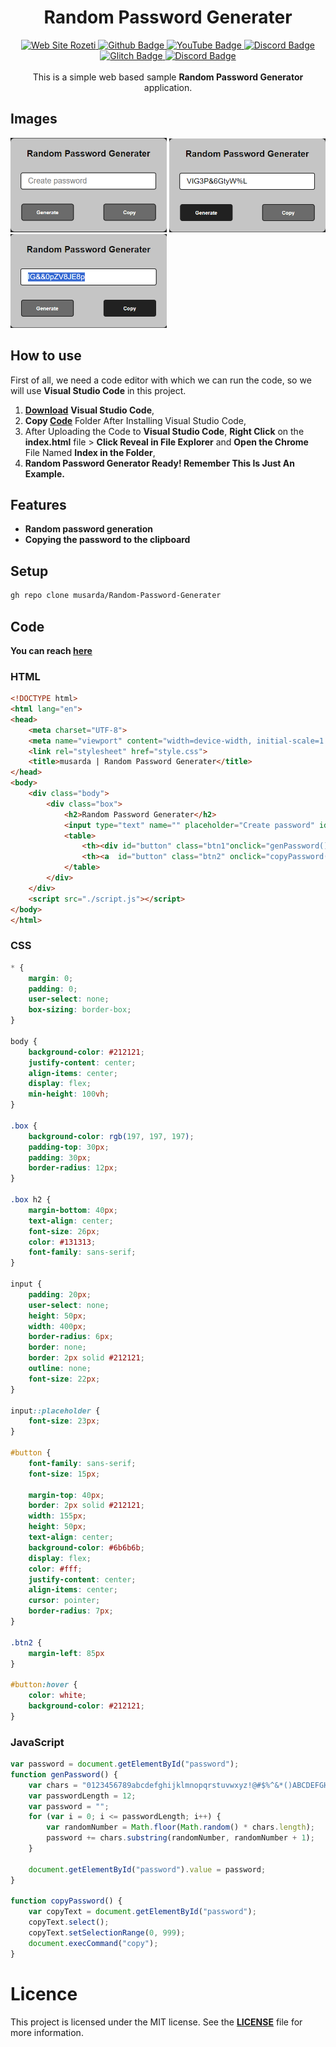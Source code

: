 <div align="center">
  <h1>Random Password Generater</h1>
</div>
<!------------BADGE------------>
<div style="text-align: center;" align="center">
  <a href="https://musarda.github.io">
    <img src="https://img.shields.io/badge/Visit%20My-Website-E6E6E6" alt="Web Site Rozeti">
  </a>
  <a href="https://www.github.com/musarda"> <!--GitHub Link-->
    <img src="https://img.shields.io/badge/-GitHub-000?style=quare&labelColor=000&logo=GitHub&logoColor=white&link=link" alt="Github Badge">
  </a>
  <a href="https://www.youtube.com/@CodeChain"> <!--YouTube Link-->
    <img src="https://img.shields.io/badge/-YouTube-c4302b?style=quare&labelColor=c4302b&logo=YouTube&logoColor=white&link=link" alt="YouTube Badge">
  </a>
  <a href="https://discord.gg/kf29ZKZyw6"> <!--Discord Link-->
    <img src="https://img.shields.io/badge/-Discord-738adb?style=quare&labelColor=blurple&logo=Discord&logoColor=white&link=link" alt="Discord Badge">
  </a>
  <a href="https://www.glitch.com/@musarda44"> <!--Glitch Link-->
    <img src="https://img.shields.io/badge/-Glitch-2800ff?style=quare&labelColor=2800ff&logo=Glitch&logoColor=white&link=link" alt="Glitch Badge">
  </a>
  <a href="https://discord.gg/Kaye7tpHcQ"> <!--Discord2 Link-->
    <img src="https://img.shields.io/badge/-Discord-738adb?style=quare&labelColor=blurple&logo=Discord&logoColor=white&link=link" alt="Discord Badge">
  </a>
</div>
<br>
<div align="center">
  This is a simple web based sample <b>Random Password Generator</b> application.
</div>


## Images
<img src="https://github.com/musarda/Random-Password-Generater/blob/main/img/img-1.png?raw=true" title="Random Password Generater" alt="HC-SR04" width="250"> <img src="https://github.com/musarda/Random-Password-Generater/blob/main/img/img-g.png?raw=true" title="Generate" alt="Generate" width="250"> <img src="https://github.com/musarda/Random-Password-Generater/blob/main/img/img-c.png?raw=true" title="Copy" alt="Copy" width="250">

## How to use

First of all, we need a code editor with which we can run the code, so we will use **Visual Studio Code** in this project.

1. **[Download](https://code.visualstudio.com/)** **Visual Studio Code**,
2. **Copy [Code](https://github.com/musarda/Random-Password-Generater/tree/main/Code)** Folder After Installing Visual Studio Code,
3. After Uploading the Code to **Visual Studio Code**, **Right Click** on the **index.html** file > **Click Reveal in File Explorer** and **Open the Chrome** File Named **Index in the Folder**,
4. **Random Password Generator Ready! Remember This Is Just An Example.**

## Features

- **Random password generation**
- **Copying the password to the clipboard**

## Setup

```bash
gh repo clone musarda/Random-Password-Generater
```

## Code
**You can reach [here](https://github.com/musarda/Random-Password-Generater/tree/main/Code)**

### HTML
```html
<!DOCTYPE html>
<html lang="en">
<head>
    <meta charset="UTF-8">
    <meta name="viewport" content="width=device-width, initial-scale=1.0">
    <link rel="stylesheet" href="style.css">
    <title>musarda | Random Password Generater</title>
</head>
<body>
    <div class="body">
        <div class="box">
            <h2>Random Password Generater</h2>
            <input type="text" name="" placeholder="Create password" id="password" readonly>
            <table>
                <th><div id="button" class="btn1"onclick="genPassword()">Generate</div></th>
                <th><a  id="button" class="btn2" onclick="copyPassword()">Copy</a></th>
            </table>
        </div>
    </div>
    <script src="./script.js"></script>
</body>
</html>
```
### CSS
```css
* {
    margin: 0;
    padding: 0;
    user-select: none;
    box-sizing: border-box;
}

body {
    background-color: #212121;
    justify-content: center;
    align-items: center;
    display: flex;
    min-height: 100vh;
}

.box {
    background-color: rgb(197, 197, 197);
    padding-top: 30px;
    padding: 30px;
    border-radius: 12px;
}

.box h2 {
    margin-bottom: 40px;
    text-align: center;
    font-size: 26px;
    color: #131313;
    font-family: sans-serif;
}

input {
    padding: 20px;
    user-select: none;
    height: 50px;
    width: 400px;
    border-radius: 6px;
    border: none;
    border: 2px solid #212121;
    outline: none;
    font-size: 22px;
}

input::placeholder {
    font-size: 23px;
} 

#button {
    font-family: sans-serif;
    font-size: 15px;

    margin-top: 40px;
    border: 2px solid #212121;
    width: 155px;
    height: 50px;
    text-align: center;
    background-color: #6b6b6b;
    display: flex;
    color: #fff;
    justify-content: center;
    align-items: center;
    cursor: pointer;
    border-radius: 7px;
} 

.btn2 {
    margin-left: 85px
}

#button:hover {
    color: white;
    background-color: #212121;
}
```
### JavaScript
```js
var password = document.getElementById("password");
function genPassword() {
    var chars = "0123456789abcdefghijklmnopqrstuvwxyz!@#$%^&*()ABCDEFGHIJKLMNOPQRSTUVWXYZ";
    var passwordLength = 12;
    var password = "";
    for (var i = 0; i <= passwordLength; i++) {
        var randomNumber = Math.floor(Math.random() * chars.length);
        password += chars.substring(randomNumber, randomNumber + 1);
    }

    document.getElementById("password").value = password;
}

function copyPassword() {
    var copyText = document.getElementById("password");
    copyText.select();
    copyText.setSelectionRange(0, 999);
    document.execCommand("copy");
}

```

# Licence
This project is licensed under the MIT license. See the **[LICENSE](https://github.com/musarda/Random-Password-Generater/blob/main/LICENSE)** file for more information.
